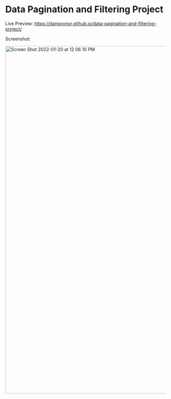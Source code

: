 # Data Pagination and Filtering Project

Live Preview: https://danpoynor.github.io/data-pagination-and-filtering-project/

Screenshot:

<img width="1090" alt="Screen Shot 2022-01-20 at 12 06 10 PM" src="https://user-images.githubusercontent.com/764270/150396399-baa77b23-a32d-433c-8359-86d8897f707e.png">
